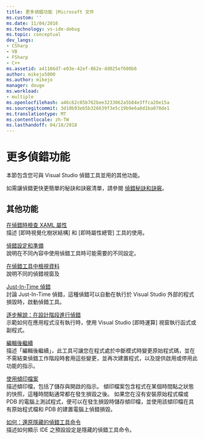 ```yaml
---
title: 更多偵錯功能 |Microsoft 文件
ms.custom: ''
ms.date: 11/04/2016
ms.technology: vs-ide-debug
ms.topic: conceptual
dev_langs:
- CSharp
- VB
- FSharp
- C++
ms.assetid: a41166d7-e03e-42ef-862e-dd025ef600b6
author: mikejo5000
ms.author: mikejo
manager: douge
ms.workload:
- multiple
ms.openlocfilehash: a46c62c05b762bee3233062a5b84e3ffca20e15a
ms.sourcegitcommit: 3d10b93eb5b326639f3e5c19b9e6a8d1ba078de1
ms.translationtype: MT
ms.contentlocale: zh-TW
ms.lasthandoff: 04/18/2018
---
```

# <a name="more-debugging-features"></a>更多偵錯功能
本節包含您可與 Visual Studio 偵錯工具並用的其他功能。  
  
 如需讓偵錯更快更簡單的秘訣和訣竅清單，請參閱 [偵錯秘訣和訣竅](http://blogs.msdn.com/b/visualstudio/archive/2015/05/22/debugging-tips-and-tricks.aspx)。  
  
## <a name="additional-features"></a>其他功能  
 [在偵錯時檢查 XAML 屬性](../debugger/inspect-xaml-properties-while-debugging.md)  
 描述 [即時視覺化樹狀結構]  和 [即時屬性總管]  工具的使用。  
  
 [偵錯設定和準備](../debugger/debugger-settings-and-preparation.md)  
 說明在不同內容中使用偵錯工具時可能需要的不同設定。  
  
 [在偵錯工具中檢視資料](../debugger/viewing-data-in-the-debugger.md)  
 說明不同的偵錯視窗及  
  
 [Just-In-Time 偵錯](../debugger/just-in-time-debugging-in-visual-studio.md)  
 討論 Just-In-Time 偵錯，這種偵錯可以自動在執行於 Visual Studio 外部的程式損毀時，啟動偵錯工具。  
  
 [逐步解說：在設計階段進行偵錯](../debugger/walkthrough-debugging-at-design-time.md)  
 示範如何在應用程式沒有執行時，使用 Visual Studio [即時運算] 視窗執行函式或副程式。 
  
 [編輯後繼續](../debugger/edit-and-continue.md)  
 描述「編輯後繼續」，此工具可讓您在程式處於中斷模式時變更原始程式碼，並在不需結束偵錯工作階段時套用這些變更，並再次建置程式，以及提供啟用或停用此功能的指示。  
  
 [使用傾印檔案](../debugger/using-dump-files.md)  
 描述傾印檔，包括了儲存與開啟的指示。 傾印檔案包含程式在某個時間點之狀態的快照，這種時間點通常都在發生損毀之後。 如果您在沒有安裝原始程式檔或 PDB 的電腦上測試程式，便可以在發生損毀時儲存傾印檔，並使用該傾印檔在具有原始程式檔和 PDB 的建置電腦上偵錯損毀。 
  
 [如何：還原隱藏的偵錯工具命令](../debugger/how-to-restore-hidden-debugger-commands.md)  
 描述如何顯示 IDE 之預設設定是隱藏的偵錯工具命令。